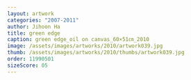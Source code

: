 ```yaml
---
layout: artwork
categories: "2007-2011"
author: Jihoon Ha
title: green edge
caption: green edge_oil on canvas_60×51㎝_2010
image: /assets/images/artworks/2010/artwork039.jpg
thumb: /assets/images/artworks/2010/thumbs/artwork039.jpg
order: 11990501
sizeScore: 05
---
```


